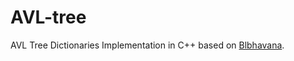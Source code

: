 # AVL-tree
AVL Tree Dictionaries Implementation in C++ based on [Blbhavana](http://blbhavana.blogspot.my/2013/10/avl-tree-implementation-in-c.html?m=1).

